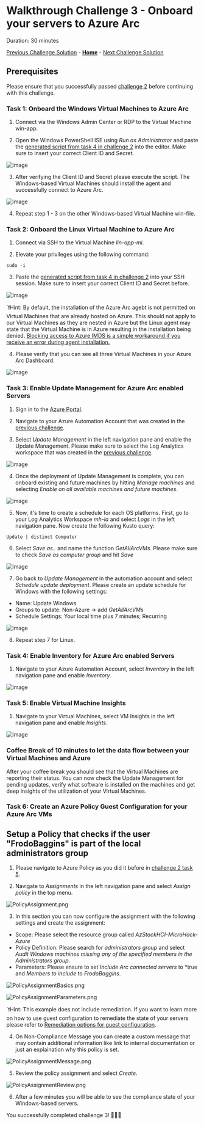 # Walkthrough Challenge 3 - Onboard your servers to Azure Arc

Duration: 30 minutes

[Previous Challenge Solution](../challenge2/solution.md) - **[Home](../../Readme.md)** - [Next Challenge Solution](../challenge4/solution.md)

## Prerequisites

Please ensure that you successfully passed [challenge 2](../../Readme.md#challenge-2---management--control-plane-fundamentals-at-the-beginning) before continuing with this challenge.

### Task 1: Onboard the Windows Virtual Machines to Azure Arc

1. Connect via the Windows Admin Center or RDP to the Virtual Machine win-app.

2. Open the Windows PowerShell ISE using *Run as Administrator* and paste the [generated script from task 4 in challenge 2](../challenge2/solution.md#task-4-prepare-the-azure-arc-environment) into the editor. Make sure to insert your correct Client ID and Secret.

![image](./img/1_onboarding_script_win.png)

3. After verifying the Client ID and Secret please execute the script. The Windows-based Virtual Machines should install the agent and successfully connect to Azure Arc. 

![image](./img/2_onboarding_success.png)

4. Repeat step 1 - 3 on the other Windows-based Virtual Machine win-file. 

### Task 2: Onboard the Linux Virtual Machine to Azure Arc

1. Connect via SSH to the Virtual Machine *lin-app-mi*.

2. Elevate your privileges using the following command:

```
sudo -i
```

3. Paste the [generated script from task 4 in challenge 2](../challenge2/solution.md#task-4-prepare-the-azure-arc-environment) into your SSH session. Make sure to insert your correct Client ID and Secret before.

![image](./img/3_onboarding_success_linux.png)

`❗Hint: By default, the installation of the Azure Arc agebt is not permitted on Virtual Machines that are already hosted on Azure. This should not apply to our Virtual Machines as they are nested in Azure but the Linux agent may state that the Virtual Machine is in Azure resulting in the installation being denied. [Blocking access to Azure IMDS is a simple workaround if you receive an error during agent installation.](https://docs.microsoft.com/en-us/azure/azure-arc/servers/plan-evaluate-on-azure-virtual-machine#reconfigure-azure-vm)

4. Please verify that you can see all three Virtual Machines in your Azure Arc Dashboard.

![image](./img/3_onboarding_success_dashboard.png)

### Task 3: Enable Update Management for Azure Arc enabled Servers

1. Sign in to the [Azure Portal](https://portal.azure.com/).

2. Navigate to your Azure Automation Account that was created in the [previous challenge](../challenge2/solution.md#task-1-create-necessary-azure-resources).

3. Select *Update Management* in the left navigation pane and enable the Update Management. Please make sure to select the Log Analytics workspace that was created in the [previous challenge](../challenge2/solution.md#task-2-create-necessary-azure-resources). 

![image](./img/4_enable_update_mgmt.png)

4. Once the deployment of Update Management is complete, you can onboard existing and future machines by hitting *Manage machines* and selecting *Enable on all available machines and future machines*.

![image](./img/5_manage_machines.png)

5. Now, it's time to create a schedule for each OS platforms. First, go to your Log Analytics Workspace *mh-la* and select *Logs* in the left navigation pane. Now create the following Kusto query:

```
Update | distinct Computer
```

6. Select *Save as..* and name the function *GetAllArcVMs*. Please make sure to check *Save as computer group* and hit *Save*

![image](./img/6_create_function.png)

7. Go back to *Update Management* in the automation account and select *Schedule update deployment*. Please create an update schedule for Windows with the following settings:

- Name: Update Windows
- Groups to update: Non-Azure -> add *GetAllArcVMs*
- Schedule Settings: Your local time plus 7 minutes; Recurring

![image](./img/7_schedule.png)

8. Repeat step 7 for Linux.

### Task 4: Enable Inventory for Azure Arc enabled Servers

1. Navigate to your Azure Automation Account, select *Inventory* in the left navigation pane and enable *Inventory*.

![image](./img/8_enable_inventory.png)


### Task 5: Enable Virtual Machine Insights

1. Navigate to your Virtual Machines, select VM Insights in the left navigation pane and enable *Insights*.

![image](./img/9_Enable_VM_Insights.png)


### Coffee Break of 10 minutes to let the data flow between your Virtual Machines and Azure

After your coffee break you should see that the Virtual Machines are reporting their status. You can now check the Update Management for pending updates, verify what software is installed on the machines and get deep insights of the utilization of your Virtual Machines. 

### Task 6: Create an Azure Policy Guest Configuration for your Azure Arc VMs

## Setup a Policy that checks if the user "FrodoBaggins" is part of the local administrators group


1. Please navigate to Azure Policy as you did it before in [challenge 2 task 5](../challenge2/solution.md#task-5-assign-azure-policy-initiative-to-your-azure-arc-resource-group).

2. Navigate to *Assignments* in the left navigation pane and select *Assign policy* in the top menu.

![PolicyAssignment.png](./img/PolicyAssignment.png)

3. In this section you can now configure the assignment with the following settings and create the assignment:

- Scope: Please select the resource group called *AzStackHCI-MicroHack-Azure*
- Policy Definition: Please search for *administrators group* and select *Audit Windows machines missing any of the specified members in the Administrators group*.
- Parameters: Please ensure to set *Include Arc connected servers* to *true and *Members to include* to *FrodoBaggins*.

![PolicyAssignmentBasics.png](./img/PolicyAssignmentBasics.png)

![PolicyAssignmentParameters.png](./img/PolicyAssignmentParameters.png)

`❗Hint: This example does not include remediation. If you want to learn more on how to use guest configuration to remediate the state of your servers please refer to [Remediation options for guest configuration](https://docs.microsoft.com/en-us/azure/governance/policy/concepts/guest-configuration-policy-effects). 

4. On Non-Compliance Message you can create a custom message that may contain additional information like link to internal documentation or just an explaination why this policy is set.

![PolicyAssignmentMessage.png](./img/PolicyAssignmentMessage.png)

5. Review the policy assignment and select *Create*.

![PolicyAssignmentReview.png](./img/PolicyAssignmentReview.png)

6. After a few minutes you will be able to see the compliance state of your Windows-based servers.

You successfully completed challenge 3! 🚀🚀🚀
